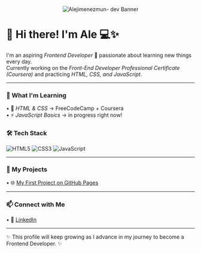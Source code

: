 <p align="center">
  <img src="Turning-coffe-into-code.png" alt="Alejimenezmun- dev Banner" />
</p>

# 👋 Hi there! I'm Ale 💻✨  

I'm an aspiring *Frontend Developer* 🚀 passionate about learning new things every day.  
Currently working on the *Front-End Developer Professional Certificate (Coursera)* and practicing *HTML, CSS, and JavaScript*.  

---

### 🌱 What I'm Learning
•⁠  ⁠🧩 *HTML & CSS* → FreeCodeCamp + Coursera  
•⁠  ⁠⚡ *JavaScript Basics* → in progress right now! 
### 🛠️ Tech Stack
![HTML5](https://img.shields.io/badge/HTML5-E34F26?style=for-the-badge&logo=html5&logoColor=white)
![CSS3](https://img.shields.io/badge/CSS3-1572B6?style=for-the-badge&logo=css3&logoColor=white)
![JavaScript](https://img.shields.io/badge/JavaScript-F7DF1E?style=for-the-badge&logo=javascript&logoColor=black) 

---

### 📂 My Projects
•⁠  ⁠🌐 [My First Project on GitHub Pages](https://alejimenezmun-dev.github.io/html-test/)

---

### 📫 Connect with Me
•⁠  ⁠💼 [LinkedIn](https://www.linkedin.com/in/alejimenezmun/)

---

✨ This profile will keep growing as I advance in my journey to become a Frontend Developer. ✨
